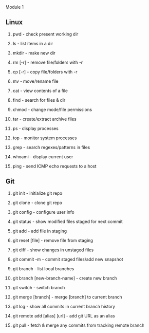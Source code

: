 Module 1

Linux
-----
1. pwd - check present working dir

2. ls - list items in a dir

3. mkdir - make new dir

4. rm [-r] - remove file/folders with -r

5. cp [-r] - copy file/folders with -r

6. mv - move/rename file

7. cat - view contents of a file

8. find - search for files & dir

9. chmod - change mode/file permissions

10. tar - create/extract archive files

11. ps - display processes

12. top - monitor system processes

13. grep - search regexes/patterns in files

14. whoami - display current user

15. ping - send ICMP echo requests to a host


Git
---

1. git init - initialize git repo

2. git clone - clone git repo

3. git config - configure user info

4. git status - show modified files staged for next commit

5. git add - add file in staging

6. git reset [file] - remove file from staging

7. git diff - show changes in unstaged files

8. git commit -m - commit staged files/add new snapshot

9. git branch - list local branches

10. git branch [new-branch-name] - create new branch

11. git switch - switch branch

12. git merge [branch] - merge [branch] to current branch

13. git log - show all commits in current branch history

14. git remote add [alias] [url] - add git URL as an alias

15. git pull - fetch & merge any commits from tracking remote branch
